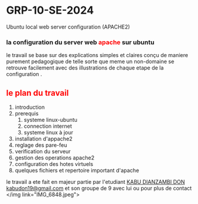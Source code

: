 # GRP-10-SE-2024

Ubuntu local web  server configuration (APACHE2)  

<h3> la configuration du server web <b style=" color : red; ">apache</b> sur ubuntu   </h3>


<p> le travail se base sur des explications simples et claires conçu de maniere purement pedagogique de telle sorte que meme un non-domaine se retrouve facilement avec des illustrations de chaque etape de la configuration .</p>

<h2 style = "color : red ; "> le plan du travail </h2>
<ol>
  <li> introduction </li>
  <li> prerequis 
      <ol> 
        <li>systeme linux-ubuntu</li>
        <li> connection internet</li>
        <li> systeme linux à jour</li>
      </ol>
    </li>
  <li> installation d'appache2</li>
  <li>reglage des pare-feu</li>
  <li>verification du serveur</li>
  <li>gestion des operations apache2</li>
  <li> configuration des hotes virtuels</li>
  <li>quelques fichiers et repertoire important d'apache</li>
</ol>



le travail a ete fait en majeur partie par l'etudiant <a href="wa.me/243892649177"> KABU DIANZAMBI DON  </a>  kabudon19@gmail.com et son groupe de 9 avec lui 
ou pour plus de contact </img link="IMG_6848.jpeg">
